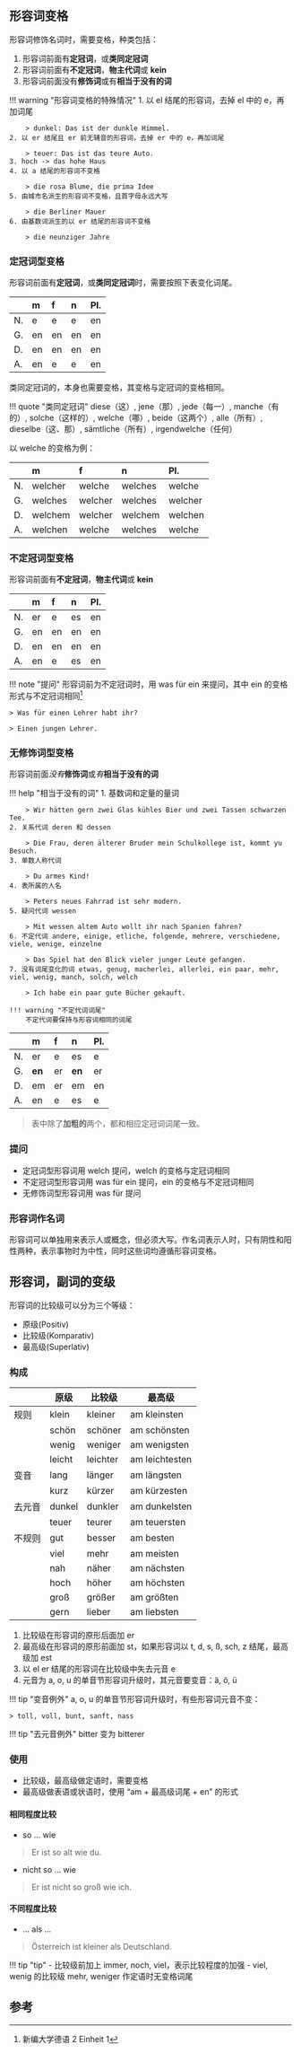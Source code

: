 ## 形容词变格

形容词修饰名词时，需要变格，种类包括：

1. 形容词前面有**定冠词**，或**类同定冠词**
2. 形容词前面有**不定冠词**，**物主代词**或 **kein**
3. 形容词前面没有**修饰词**或有**相当于没有的词**

!!! warning "形容词变格的特殊情况"
    1. 以 el 结尾的形容词，去掉 el 中的 e，再加词尾
        
        > dunkel: Das ist der dunkle Himmel.
    2. 以 er 结尾且 er 前无辅音的形容词，去掉 er 中的 e，再加词尾

        > teuer: Das ist das teure Auto.
    3. hoch -> das hohe Haus
    4. 以 a 结尾的形容词不变格
        
        > die rosa Blume, die prima Idee
    5. 由城市名派生的形容词不变格，且首字母永远大写

        > die Berliner Mauer
    6. 由基数词派生的以 er 结尾的形容词不变格
        
        > die neunziger Jahre

### 定冠词型变格

形容词前面有**定冠词**，或**类同定冠词**时，需要按照下表变化词尾。

|      | m    | f    | n    | Pl.  |
| :--- | :--- | :--- | :--- | :--- |
| N.   | e    | e    | e    | en   |
| G.   | en   | en   | en   | en   |
| D.   | en   | en   | en   | en   |
| A.   | en   | e    | e    | en   |

类同定冠词的，本身也需要变格，其变格与定冠词的变格相同。

!!! quote "类同定冠词"
    diese（这）, jene（那）, jede（每一）, manche（有的）, solche（这样的）, welche（哪）, beide（这两个）, alle（所有）, dieselbe（这、那）, sämtliche（所有）, irgendwelche（任何）

以 welche 的变格为例：

|      | m       | f       | n       | Pl.     |
| :--- | :------ | :------ | :------ | :------ |
| N.   | welcher | welche  | welches | welche  |
| G.   | welches | welcher | welches | welcher |
| D.   | welchem | welcher | welchem | welchen |
| A.   | welchen | welche  | welches | welche  |

### 不定冠词型变格

形容词前面有**不定冠词**，**物主代词**或 **kein**

|      | m    | f    | n    | Pl.  |
| :--- | :--- | :--- | :--- | :--- |
| N.   | er   | e    | es   | en   |
| G.   | en   | en   | en   | en   |
| D.   | en   | en   | en   | en   |
| A.   | en   | e    | es   | en   |

!!! note "提问"
    形容词前为不定冠词时，用 was für ein 来提问，其中 ein 的变格形式与不定冠词相同[^1]

    > Was für einen Lehrer habt ihr?

    > Einen jungen Lehrer.

[^1]: 新编大学德语 2 Einheit 1

### 无修饰词型变格

形容词前面*没有***修饰词**或*有***相当于没有的词**

!!! help "相当于没有的词"
    1. 基数词和定量的量词

        > Wir hätten gern zwei Glas kühles Bier und zwei Tassen schwarzen Tee.
    2. 关系代词 deren 和 dessen

        > Die Frau, deren älterer Bruder mein Schulkollege ist, kommt yu Besuch.
    3. 单数人称代词

        > Du armes Kind!
    4. 表所属的人名

        > Peters neues Fahrrad ist sehr modern.
    5. 疑问代词 wessen
        
        > Mit wessen altem Auto wollt ihr nach Spanien fahren?
    6. 不定代词 andere, einige, etliche, folgende, mehrere, verschiedene, viele, wenige, einzelne
    
        > Das Spiel hat den Blick vieler junger Leute gefangen.
    7. 没有词尾变化的词 etwas, genug, macherlei, allerlei, ein paar, mehr, viel, wenig, manch, solch, welch
        
        > Ich habe ein paar gute Bücher gekauft.

    !!! warning "不定代词词尾"
        不定代词要保持与形容词相同的词尾

|      | m      | f    | n      | Pl.  |
| :--- | :----- | :--- | :----- | :--- |
| N.   | er     | e    | es     | e    |
| G.   | **en** | er   | **en** | er   |
| D.   | em     | er   | em     | en   |
| A.   | en     | e    | es     | e    |

> 表中除了**加粗的**两个，都和相应定冠词词尾一致。

### 提问

- 定冠词型形容词用 welch 提问，welch 的变格与定冠词相同
- 不定冠词型形容词用 was für ein 提问，ein 的变格与不定冠词相同
- 无修饰词型形容词用 was für 提问

### 形容词作名词

形容词可以单独用来表示人或概念，但必须大写。作名词表示人时，只有阴性和阳性两种，表示事物时为中性，同时这些词均遵循形容词变格。

## 形容词，副词的变级

形容词的比较级可以分为三个等级：

- 原级(Positiv)
- 比较级(Komparativ)
- 最高级(Superlativ)

### 构成

|        | 原级   | 比较级   | 最高级         |
| ------ | ------ | -------- | -------------- |
| 规则   | klein  | kleiner  | am kleinsten   |
|        | schön  | schöner  | am schönsten   |
|        | wenig  | weniger  | am wenigsten   |
|        | leicht | leichter | am leichtesten |
| 变音   | lang   | länger   | am längsten    |
|        | kurz   | kürzer   | am kürzesten   |
| 去元音 | dunkel | dunkler  | am dunkelsten  |
|        | teuer  | teurer   | am teuersten   |
| 不规则 | gut    | besser   | am besten      |
|        | viel   | mehr     | am meisten     |
|        | nah    | näher    | am nächsten    |
|        | hoch   | höher    | am höchsten    |
|        | groß   | größer   | am größten     |
|        | gern   | lieber   | am liebsten    |

1. 比较级在形容词的原形后面加 er
2. 最高级在形容词的原形前面加 st，如果形容词以 t, d, s, ß, sch, z 结尾，最高级加 est
3. 以 el er 结尾的形容词在比较级中失去元音 e
4. 元音为 a, o, u 的单音节形容词升级时，其元音要变音：ä, ö, ü

!!! tip "变音例外"
    a, o, u 的单音节形容词升级时，有些形容词元音不变：

    > toll, voll, bunt, sanft, nass

!!! tip "去元音例外"
    bitter 变为 bitterer

### 使用

- 比较级，最高级做定语时，需要变格
- 最高级做表语或状语时，使用 “am + 最高级词尾 + en” 的形式

#### 相同程度比较

- so ... wie
> Er ist so alt wie du.
- nicht so ... wie
> Er ist nicht so groß wie ich.

#### 不同程度比较

- ... als ...
> Österreich ist kleiner als Deutschland.

!!! tip "tip"
    - 比较级前加上 immer, noch, viel，表示比较程度的加强
    - viel, wenig 的比较级 mehr, weniger 作定语时无变格词尾

## 参考

